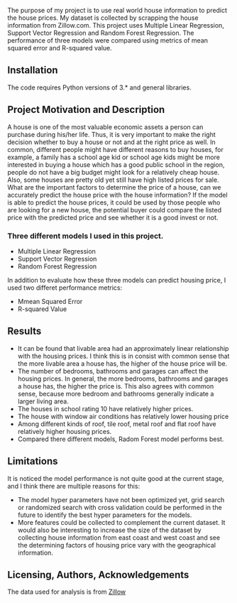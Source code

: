 
The purpose of my project is to use real world house information to predict the house prices. My dataset is collected by scrapping the house information from Zillow.com. This project uses Multiple Linear Regression, Support Vector Regression and Random Forest Regression. The performance of three models were compared using metrics of mean squared error and R-squared value.

## Installation
The code requires Python versions of 3.* and general libraries.

## Project Motivation and Description
A house is one of the most valuable economic assets a person can purchase during his/her life. Thus, it is very important to make the right decision whether to buy a house or not and at the right price as well. In common, different people might have different reasons to buy houses, for example, a family has a school age kid or school age kids might be more interested in buying a house which has a good public school in the region, people do not have a big budget might look for a relatively cheap house. Also, some houses are pretty old yet still have high listed prices for sale. What are the important factors to determine the price of a house, can we accurately predict the house price with the house information? If the model is able to predict the house prices, it could be used by those people who are looking for a new house, the potential buyer could compare the listed price with the predicted price and see whether it is a good invest or not. 

### Three different models I used in this project.
* Multiple Linear Regression
* Support Vector Regression
* Random Forest Regression

In addition to evaluate how these three models can predict housing price, I used two differet performance metrics:
* Mmean Squared Error
* R-squared Value

## Results
* It can be found that livable area had an approximately linear relationship with the housing prices. I think this is in consist with common sense that the more livable area a house has, the higher of the house price will be.
* The number of bedrooms, bathrooms and garages can affect the housing prices. In general, the more bedrooms, bathrooms and garages a house has, the higher the price is. This also agrees with common sense, because more bedroom and bathrooms generally indicate a larger living area.
* The houses in school rating 10 have relatively higher prices.
* The house with window air conditions has relatively lower housing price
* Among different kinds of roof, tile roof, metal roof and flat roof have relatively higher housing prices. 
* Compared there different models, Radom Forest model performs best.

## Limitations
It is noticed the model performance is not quite good at the current stage, and I think there are multiple reasons for this:
* The model hyper parameters have not been optimized yet, grid search or randomized search with cross validation could be performed in the future to identify the best hyper parameters for the models.
* More features could be collected to complement the current dataset. It would also be interesting to increase the size of the dataset by collecting house information from east coast and west coast and see the determining factors of housing price vary with the geographical information.

## Licensing, Authors, Acknowledgements
The data used for analysis is from [Zillow](https://www.zillow.com/)
